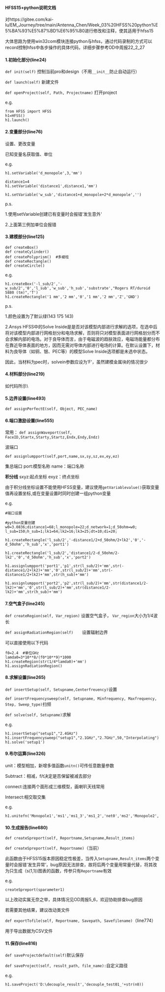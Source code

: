 #### HFSS15+python说明文档

对https://gitee.com/kai-lu/EM_Journey/tree/main/Antenna_Chen/Week_03%20HFSS%20python%E5%BA%93%E5%87%BD%E6%95%B0进行修改和注释，使其适用于hfss15

大体思路为使用win32com模块连接python与hfss，通过代码录制的方式可以record控制hfss中各步操作的具体代码，详细步骤参考OD中周报22_2_27

#### 1.初始化部分(line24)

`def init(self)`      控制当前pro和design（不用`__init__`防止自动运行）

`def launch(self)`	新建文件

`def openProject(self, Path, Projectname)`	打开project

e.g.

```
from HFSS import HFSS
h1=HFSS()
h1.launch()
```

#### 2.变量部分(line76)

设置、更改变量

已知变量名获取值、单位

e.g.

```
h1.setVariable('d_monopole',3,'mm')

distance1=4
h1.setVariable('distance1',distance1,'mm')

h1.setVariable('w_sub','distance1+d_monopole+2*d_monopole','')
```

p.s.

1.使用setVariable创建已有变量时会报错’发生意外‘

2.上面第三例加单位会报错



#### 3.建模部分(line125)

```
def createBox()
def createCylinder()	
def createPolyprism()  #多棱柱
def createRectangle()
def createCircle()
```

e.g.

```
h1.createBox('-l_sub/2','-w_sub/2','0','l_sub','w_sub','h_sub','substrate',"Rogers RT/duroid 5880 (tm)",'T')
h1.createRectangle('1 mm','2 mm','0','1 mm','2 mm','Z','GND')
```

p.s.

1.颜色设置为了默认绿(143 175 143)

2.Ansys HFSS中的Solve Inside是是否对该模型内部进行求解的选项，在选中后将对该模型内部进行网格划分和电场求解，否则将只对模型表面进行网格划分而不会求解内部的电场。对于良导体而言，由于电磁波的趋肤效应，电磁场能量都分布在靠近导体表面的地方，因而无需对导体内部进行电场的计算。在默认设置下，材料为良导体（如铜、银、PEC等）的模型Solve Inside选项都是未选中状态。

因此，当材料为pec时，solvein参数应设为’F‘，虽然建模金属块的情况很少

#### 4.材料部分(line219)

如代码所示\

#### 5.边界设置(line493)

`def assignPerfectE(self, Object, PEC_name)`

#### 6.端口激励设置(line555)

常用：
`def assignWaveport(self, FaceID,Startx,Starty,Startz,Endx,Endy,Endz)`

波端口

`def assignlumpport(self,port,name,sx,sy,sz,ex,ey,ez)`

集总端口  port:模型名称  name：端口名称 

**积分线**      sxyz:起点坐标 exyz：终点坐标

由于积分线坐标设置不能使用HFSS变量，建议使用`getVariablevalue()`获取变量值再设置坐标,或在变量设置时同时创建一组python变量

e.g.

```
#端口设置

#python变量创建
w0=3.0836;distance1=68;l_monopole=22;d_network=1;d_50ohm=w0;
l_sub=150;h_sub=1;lk1=64;lk2=16;lk3=25;dt=10;di=20;

h1.createRectangle('l_sub/2','-distance1/2+d_50ohm/2+lk2','0','-d_50ohm','h_sub','x','port1')

h1.createRectangle('l_sub/2','distance1/2-d_50ohm/2-lk2','0','d_50ohm','h_sub','x','port2')

h1.assignlumpport('port1','p1',str(l_sub/2)+'mm',str(-distance1/2+lk2)+'mm','0',str(l_sub/2)+'mm',str(-distance1/2+lk2)+'mm',str(h_sub)+'mm')

h1.assignlumpport('port2','p2',str(l_sub/2)+'mm',str(distance1/2-lk2)+'mm','0',str(l_sub/2)+'mm',str(distance1/2-lk2)+'mm',str(h_sub)+'mm')

```

#### 7.空气盒子(line245)

`def createRegion(self, Var_region)`	设置空气盒子， `Var_region`大小为1/4波长

`def assignRadiationRegion(self)	`设置辐射边界

可以直接使用以下代码

```
f0=2.4  #单位GHz
lamda0=3*10**8/(f0*10**9)*1000
h1.createRegion(str(1/4*lamda0)+'mm')
h1.assignRadiationRegion()
```

#### 8.求解设置(line265)

`def insertSetup(self, Setupname,Centerfreuency)`设置

`def insertFrequencysweep(self, Setupname, Minfrequency, Maxfrequency, Step, Sweep_type)`扫频

`def solve(self, Setupname)`求解

e.g.

```
h1.insertSetup("setup1","2.4GHz")
h1.insertFrequencysweep("setup1","2.1GHz","2.7GHz",50,"Interpolating")
h1.solve('setup1')
```

#### 9.布尔运算(line326)

unit：模型相加，新增多值函数`unitn()`可传任意数量参数

Subtract：相减，f/t决定是否保留被减去部分

connect:连接两个面形成三维模型，画喇叭天线常用

Intersect:相交取交集

e.g.

```
h1.unitefn('Monopole1','ms1','ms1_3','ms1_2','net0','ms2','Monopole2','ms2_2','ms2_3')
```



#### 10.生成报告(line680)

`def createSpreport(self, Reportname,Setupname,Result_items)`

`def createSpreport(self, Reportname)`（当前）

此函数由于HFSS15版本原因稳定性极差，当传入`Setupname,Result_items`两个变量时会报错’发生异常‘，bug原因无法排查，故将后两个变量用常量代替，将其改为只生成（s(1,1))图表的函数，传参只有`Reportname`有效

e.g.

```
createSpreport(sparameter1)
```

以上改动实属无奈之举，具体情况见OD周报5_6，欢迎协助排查bug原因

若需要其他结果，建议改动类文件

`def exportTofile(self, Reportname, Savepath, Savefilename)`（line774）

用于导出数据为CSV文件

#### 11.保存(line816)

`def saveProjectdefault(self)`默认保存

`def saveProject(self, result_path, file_name):`自定义路径

e.g.

```
h1.saveProject('D:\decouple_result','decouple_test01_'+str(n0))
```


